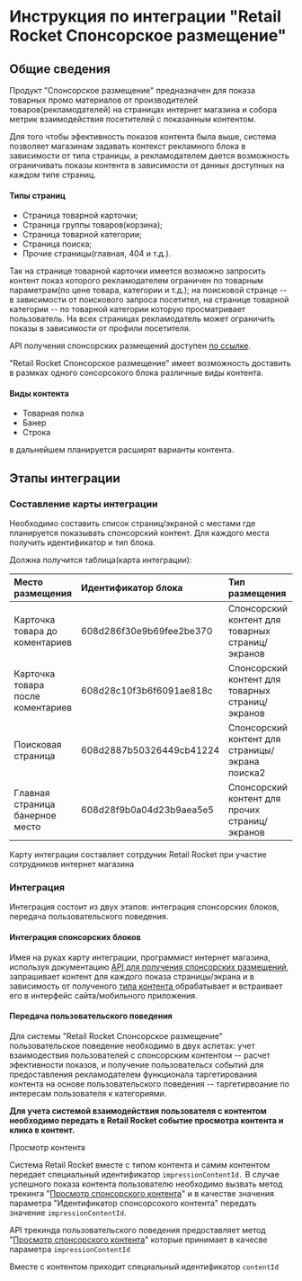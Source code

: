 # Инструкция по интеграции "Retail Rocket Спонсорское размещение"

## Общие сведения

Продукт "Спонсорское размещение" предназначен для показа товарных промо материалов от производителей товаров\(рекламодателей\) на страницах интернет магазина и собора метрик взаимодействия посетителей с показанным контентом.

Для того чтобы эфективность показов контента была выше, система позволяет магазинам задавать контекст рекламного блока в зависимости от типа страницы, а рекламодателем дается возможность ограничивать показы контента в зависимости от данных доступных на каждом типе страниц.

#### Типы страниц

* Страница товарной карточки;
* Страница группы товаров\(корзина\);
* Страница товарной категории;
* Страница поиска;
* Прочие страницы\(главная, 404 и т.д.\).

Так на странице товарной карточки имеется возможно запросить контент показ которого рекламодателем ограничен по товарным параметрам\(по цене товара, категории и т.д.\); на поисковой странце -- в зависимости от поискового запроса посетител, на странице товарной категории -- по товарной категории которую просматривает пользователь. На всех страницах рекламодатель может ограничить показы в зависимости от профили посетителя.

API получения спонсорских размещений доступен [по ссылке](api-sponsorskikh-razmeshenii.md).

"Retail Rocket Спонсорское размещение"  имеет возможность доставить в размках одного сонсорсокого блока различные виды контента.

#### Виды контента

* Товарная полка
* Банер
* Строка

в дальнейшем планируется расширят варианты контента.

## Этапы интеграции

### Составление карты интеграции

Необходимо составить список страниц/экраной с местами где планируется показывать спонсорский контент. Для каждого места получить идентификатор и тип блока. 

Должна получится таблица\(карта интеграции\):

| Место размещения | Идентификатор блока | Тип размещения |
| :--- | :--- | :--- |
| Карточка товара до коментариев | 608d286f30e9b69fee2be370 | Спонсорский контент для товарных страниц/экранов |
| Карточка товара после коментариев | 608d28c10f3b6f6091ae818c | Спонсорский контент для товарных страниц/экранов |
| Поисковая страница | 608d2887b50326449cb41224 | Спонсорский контент для страницы/экрана поиска2 |
| Главная страница банерное место | 608d28f9b0a04d23b9aea5e5 | Спонсорский контент для прочих страниц/экранов |

Карту интеграции составляет сотрдуник Retail Rocket при участие сотрудников интернет магазина

### Интеграция

Интеграция состоит из двух этапов: интеграция спонсорских блоков, передача пользовательского поведения.

#### Интеграция спонсорских блоков

Имея на руках карту интеграции, программист интернет магазина, используя документацию [API для получения спонсорских размещений](api-sponsorskikh-razmeshenii.md), запрашивает контент для каждого показа страницы/экрана и в зависимость от полученого [типа контента ](instrukciya-po-integracii-retail-rocket-sponsorskoe-razmeshenie.md#vidy-kontenta)обрабатывает и встраивает его в интерфейс сайта/мобильного приложения.

#### Передача пользовательского поведения

Для системы "Retail Rocket Спонсорское размещение" пользовательское поведение необходимо в двух аспетах: учет взаимодествия пользователей с спонсорским контентом -- расчет эфективности показов, и получение пользовательсх событий для предоставления рекламодателем функционала таргетирования контента на основе пользовательского поведения -- таргетирвоание по интересам пользователя к категориями.

**Для учета системой взаимодействия пользователя с контентом необходимо передать в Retail Rocket событие просмотра контента и клика в контент.**

Просмотр контента

Система Retail Rocket вместе с типом контента и самим контентом передает специальный идентификатор `impressionContentId.` В случае успешного показа контента пользователю необходимо вызвать метод трекинга "[Просмотр спонсорского контента](integraciya-s-retail-rocket/http-tracking-api.md#prosmotr-sponsorskogo-kontenta)"  и в качестве значения параметра "Идентификатор спонсорсокого контента" передать значение `impressionContentId`.

API трекинда пользовательского поведения предоставляет метод "[Просмотр спонсорского контента](integraciya-s-retail-rocket/http-tracking-api.md#prosmotr-sponsorskogo-kontenta)" которые принимает в качесве параметра `impressionContentId`

Вместе с контентом приходит специальный идентификатор `contentId`





